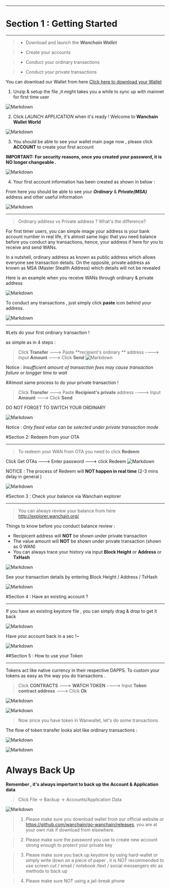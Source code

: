 ---

# Section 1 : Getting Started


----------


>* Download and launch the _**Wanchain Wallet**_

>* Create your accounts

>* Conduct your ordinary transactions 

>* Conduct your private transactions


You can download our Wallet from here [Click here to download your Wallet](https://github.com/wanchain/go-wanchain/releases/tag/v0.3.3)




1. Unzip & setup the file ,it might takes you a while to sync up with mainnet for first time user
   

 ![Markdown](http://i1.bvimg.com/625003/d99ea2e3860a7189.png)

2. Click _LAUNCH APPLICATION_ when it's ready ! Welcome to **Wanchain Wallet World** 
 

![Markdown](http://i1.bvimg.com/625003/a9a5c9224d4ed947.png)
 

3. You should be able to see your wallet main page now , please click **ACCOUNT** to create your first account

**IMPORTANT: For security reasons, once you created your password, it is NO longer changeable .**
 
  ![Markdown](http://i2.bvimg.com/625003/4d4c7161a37641e5.png)

4. Your first account information has been created as shown in below :
    
 From here you should be able to see your **_Ordinary_** & **_Private(MSA)_** address and other useful information

![Markdown](http://i1.bvimg.com/625003/71dfdbd9de61c181.png)


----------
>Ordinary address vs Private address ? What's the difference? 

For first timer users, you can simple image your address is your bank account number in real life, it's almost same logic that you need balance before you conduct any transactions, hence, your address if here for you to receive and send WANs.

In a nutshell, ordinary address as known as public address which allows everyone see transaction details.
On the opposite, private address as known as MSA (Master Stealth Address) which details will not be revealed 

Here is an example when you receive WANs through ordinary & private address

![Markdown](http://i4.bvimg.com/625003/ce73dd7e7565e859.png)

To conduct any transactions , just simply click **paste** icon behind your address. 

![Markdown](http://i1.bvimg.com/625003/b13c81876f8b613c.png)


----------


#Lets do your first ordinary transaction !

as simple as in 4 steps :

> Click **Transfer**  ---> Paste **recipient's ordinary ** address ----> Input **Amount** ---> Click **Send**
![Markdown](http://i4.bvimg.com/625003/b188cae3a26a3a9f.png)

Notice : _Insufficient amount of transaction fees may cause transaction failure or longger time to wait_

#Almost same process to do your private transaction ! 


> Click **Transfer**  ---> Paste **Recipient's private** address ----> Input **Amount** ---> Click **Send**

DO NOT FORGET TO SWITCH YOUR ORDINARY 

![Markdown](http://i2.bvimg.com/625003/abfe1af7456fb598.png)

Notice : _Only fixed value can be selected under private transaction mode_




#Section 2: Redeem from your OTA


----------


> To redeem your WAN from OTA you need to click **Redeem**

Click Get OTAs ---> Enter password ---> click Redeem
![Markdown](http://i4.bvimg.com/625003/3fe60b0639ab081b.png)

NOTICE : The process of Redeem will **NOT happen in real time**  (2-3 mins delay in general )

![Markdown](http://i2.bvimg.com/625003/2305ee4d8433460e.png)

#Section 3 : Check your balance via Wanchain explorer 


----------


> You can always review your balance from here
  http://explorer.wanchain.org/
  
Things to know before you conduct balance review :
 - Recipicent address will **NOT** be shown under private transaction 
 - The value amount will **NOT** be shown under private transaction (shown as 0 WAN)
 - You can always trace your history via input **Block Height** or **Address** or **TxHash** 
 
![Markdown](http://i4.bvimg.com/625003/bbe3aebfd8d78773.png)

See your transaction details by entering Block Height / Address / TxHash


![Markdown](http://i4.bvimg.com/625003/aafdb353c57fe458.png)

#Section 4 : Have an existing account ?


----------


If you have an existing keystore file , you can simply drag & drop to get it back 


![Markdown](http://i1.bvimg.com/625003/61deaba81cac9b27.png)

Have your account back in a sec !~

![Markdown](http://i4.bvimg.com/625003/6b741e494e8055bc.png)

  
##Section 5 : How to use your Token


----------
Tokens act like native currency in their respective DAPPS. 
To custom your tokens as easy as the way you do transactions . 
> Click **CONTRACTS**  ---> **WATCH TOKEN**  ----> Input **Token contract address** ---> Click **Ok**

![Markdown](http://i1.bvimg.com/625003/2522428d3e47ea63.png)

![Markdown](http://i4.bvimg.com/625003/a464179e9339c4d8.png)

> Now since you have token in Wanwallet, let's do some transactions 

The flow of token transfer looks alot like ordinary transactions :

![Markdown](http://i1.bvimg.com/625003/9b601c3aa6562b5b.png)


![Markdown](http://i2.bvimg.com/625003/56e2cf04259de02as.png)


# Always Back Up

**Remember , it's always important to back up the Account & Application data**

> Click File -> Backup -> Accounts/Application Data 

![Markdown](http://i4.bvimg.com/625003/55b146ba190bf990.png)

> 1. Please make sure you download wallet from our official website or https://github.com/wanchain/go-wanchain/releases, you are at your own risk if download from elsewhere. 

> 2. Please make sure the password you use to create new account strong enough to protect your private key 

> 3. Please make sure you back up keystore by using hard-wallet or simply write down on a piece of paper , it is NOT recommended to use screen cut / email / notebook /text / social messengers etc as methods to back up  

> 4. Please make sure NOT using a jail-break phone    

